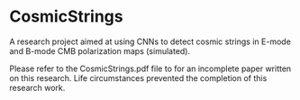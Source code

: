 # CosmicStrings

A research project aimed at using CNNs to detect cosmic strings in E-mode and B-mode CMB polarization maps (simulated).

Please refer to the CosmicStrings.pdf file to for an incomplete paper written on this research. Life circumstances prevented the completion of this research work.
